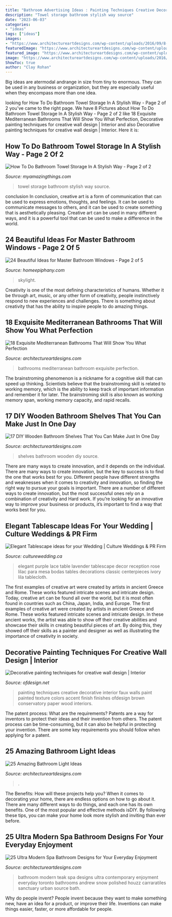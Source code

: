 ```yaml
---
title: "Bathroom Advertising Ideas : Painting Techniques Creative Decorative Interior Faux Walls Paint Painted Texture Colors Accent Finish Finishes Ofdesign Brown Conservatory Paper Wood Interiors"
description: "Towel storage bathroom stylish way source"
date: "2023-06-03"
categories:
- "ideas"
tags: ["ideas"]
images:
- "https://www.architectureartdesigns.com/wp-content/uploads/2016/09/8-15.jpg"
featuredImage: "https://www.architectureartdesigns.com/wp-content/uploads/2014/02/197.jpg"
featured_image: "https://www.architectureartdesigns.com/wp-content/uploads/2013/10/1334.jpg"
image: "https://www.architectureartdesigns.com/wp-content/uploads/2016/09/8-15.jpg"
ShowToc: true
author: "Clay Rohan"
---
```



Big ideas are atermodal andrange in size from tiny to enormous. They can be used in any business or organization, but they are especially useful when they encompass more than one idea. 

	

		
looking for How To Do Bathroom Towel Storage In A Stylish Way - Page 2 of 2 you've came to the right page. We have 8 Pictures about How To Do Bathroom Towel Storage In A Stylish Way - Page 2 of 2 like 18 Exquisite Mediterranean Bathrooms That Will Show You What Perfection, Decorative painting techniques for creative wall design | Interior and also Decorative painting techniques for creative wall design | Interior. Here it is:
		
    
## How To Do Bathroom Towel Storage In A Stylish Way - Page 2 Of 2

<img loading=lazy src="http://myamazingthings.com/wp-content/uploads/2017/06/towel-storage-1-1.jpg" onerror="this.onerror=null;this.src='https://tse4.mm.bing.net/th?id=OIP.TKUIHUPtN4CmSCZbT_r7rwHaK4&amp;pid=15.1';" alt="How To Do Bathroom Towel Storage In A Stylish Way - Page 2 of 2">

_Source: myamazingthings.com_

>towel storage bathroom stylish way source. 

	

conclusion
In conclusion, creative art is a form of communication that can be used to express emotions, thoughts, and feelings. It can be used to communicate messages to others, and it can be used to create something that is aesthetically pleasing. Creative art can be used in many different ways, and it is a powerful tool that can be used to make a difference in the world.

    
## 24 Beautiful Ideas For Master Bathroom Windows - Page 2 Of 5

<img loading=lazy src="https://homeepiphany.com/wp-content/uploads/2016/07/24-Beautiful-Ideas-for-Master-Bathroom-Windows-9.jpg" onerror="this.onerror=null;this.src='https://tse2.mm.bing.net/th?id=OIP._b-ny0XxHnq3JirTW9_jLQHaLH&amp;pid=15.1';" alt="24 Beautiful Ideas for Master Bathroom Windows - Page 2 of 5">

_Source: homeepiphany.com_

>skylight. 

	

Creativity is one of the most defining characteristics of humans. Whether it be through art, music, or any other form of creativity, people instinctively respond to new experiences and challenges. There is something about creativity that has the ability to inspire people to do amazing things.

    
## 18 Exquisite Mediterranean Bathrooms That Will Show You What Perfection

<img loading=lazy src="https://www.architectureartdesigns.com/wp-content/uploads/2015/06/18-Exquisite-Mediterranean-Bathrooms-That-Will-Show-You-What-Perfection-Is-Like-8.jpg" onerror="this.onerror=null;this.src='https://tse3.mm.bing.net/th?id=OIP.AHLlJPJsYnlY3QJDC0YuhAAAAA&amp;pid=15.1';" alt="18 Exquisite Mediterranean Bathrooms That Will Show You What Perfection">

_Source: architectureartdesigns.com_

>bathrooms mediterranean bathroom exquisite perfection. 

	

The brainstroming phenomenon is a nickname for a cognitive skill that can speed up thinking. Scientists believe that the brainstroming skill is related to working memory, which is the ability to keep track of important information and remember it for later. The brainstroming skill is also known as working memory span, working memory capacity, and rapid recalls.

    
## 17 DIY Wooden Bathroom Shelves That You Can Make Just In One Day

<img loading=lazy src="https://www.architectureartdesigns.com/wp-content/uploads/2016/09/8-15.jpg" onerror="this.onerror=null;this.src='https://tse4.mm.bing.net/th?id=OIP.pJaW7kCNKruAcAoc-XfNkQHaLH&amp;pid=15.1';" alt="17 DIY Wooden Bathroom Shelves That You Can Make Just In One Day">

_Source: architectureartdesigns.com_

>shelves bathroom wooden diy source. 

	

There are many ways to create innovation, and it depends on the individual.
There are many ways to create innovation, but the key to success is to find the one that works best for you. Different people have different strengths and weaknesses when it comes to creativity and innovation, so finding the right way to pursue your goals is important. There are a number of different ways to create innovation, but the most successful ones rely on a combination of creativity and Hard work. If you’re looking for an innovative way to improve your business or products, it’s important to find a way that works best for you.

    
## Elegant Tablescape Ideas For Your Wedding | Culture Weddings &amp; PR Firm

<img loading=lazy src="http://www.culturewedding.ca/wp-content/uploads/2016/06/Elegant-Tablescape-ideas-for-your-Wedding.jpg" onerror="this.onerror=null;this.src='https://tse1.mm.bing.net/th?id=OIP.rqKCvCl74b28UGHo6OlmwwHaLH&amp;pid=15.1';" alt="Elegant Tablescape ideas for your Wedding | Culture Weddings &amp; PR Firm">

_Source: culturewedding.ca_

>elegant purple lace table lavender tablescape decor reception rose lilac para mesa bodas tables decorations classic centerpieces ivory lila tablecloth. 

	

The first examples of creative art were created by artists in ancient Greece and Rome. These works featured intricate scenes and intricate design. Today, creative art can be found all over the world, but it is most often found in countries such as China, Japan, India, and Europe.
The first examples of creative art were created by artists in ancient Greece and Rome. These works featured intricate scenes and intricate design. In these ancient works, the artist was able to show off their creative abilities and showcase their skills in creating beautiful pieces of art. By doing this, they showed off their skills as a painter and designer as well as illustrating the importance of creativity in society.

    
## Decorative Painting Techniques For Creative Wall Design | Interior

<img loading=lazy src="http://www.ofdesign.net/wp-content/uploads/files/2/5/0/decorative-painting-techniques-for-creative-wall-design-17-250.jpg" onerror="this.onerror=null;this.src='https://tse3.mm.bing.net/th?id=OIP.yQxLJ1GGwyUvOiPGEgW2cAHaNA&amp;pid=15.1';" alt="Decorative painting techniques for creative wall design | Interior">

_Source: ofdesign.net_

>painting techniques creative decorative interior faux walls paint painted texture colors accent finish finishes ofdesign brown conservatory paper wood interiors. 

	

The patent process: What are the requirements?
Patents are a way for inventors to protect their ideas and their invention from others. The patent process can be time-consuming, but it can also be helpful in protecting your invention. There are some key requirements you should follow when applying for a patent.

    
## 25 Amazing Bathroom Light Ideas

<img loading=lazy src="https://www.architectureartdesigns.com/wp-content/uploads/2014/02/197.jpg" onerror="this.onerror=null;this.src='https://tse4.mm.bing.net/th?id=OIP.sKlfjqWWVGCAFu5mbOZTFgAAAA&amp;pid=15.1';" alt="25 Amazing Bathroom Light Ideas">

_Source: architectureartdesigns.com_

>. 

	

The Benefits: How will these projects help you?
When it comes to decorating your home, there are endless options on how to go about it. There are many different ways to do things, and each one has its own benefits. One of the most popular and effective methods isDIY. By following these tips, you can make your home look more stylish and inviting than ever before.

    
## 25 Ultra Modern Spa Bathroom Designs For Your Everyday Enjoyment

<img loading=lazy src="https://www.architectureartdesigns.com/wp-content/uploads/2013/10/1334.jpg" onerror="this.onerror=null;this.src='https://tse4.mm.bing.net/th?id=OIP.orEiKDutTeMi9ccaPuaR5AHaLE&amp;pid=15.1';" alt="25 Ultra Modern Spa Bathroom Designs for Your Everyday Enjoyment">

_Source: architectureartdesigns.com_

>bathroom modern teak spa designs ultra contemporary enjoyment everyday toronto bathrooms andrew snow polished houzz carraratiles sanctuary urban source bath. 

	

Why do people invent?
People invent because they want to make something new, have an idea for a product, or improve their life. Inventions can make things easier, faster, or more affordable for people.

